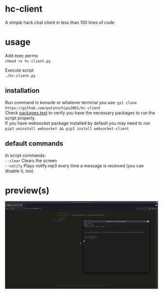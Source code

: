 # hc-client
A simple hack.chat client in less than 100 lines of code

# usage
Add exec perms <br/>
`chmod +x hc-client.py` <br/>

Execute script <br/>
`./hc-client.py` <br/>

## installation
Run command in konsole or whatever terminal you use:
`
git clone https://github.com/potatochips2001/hc-client
` <br/>
Check <a target="_blank" href="/packages.text">packages.text</a> to verify you have the necessary packages to run the script properly. <br/>
If you have websocket package installed by default you may need to run `pip3 uninstall websocket && pip3 install websocket-client`

## default commands
In script commands: <br/>
`--clear`    Clears the screen <br/>
`--notify`    Plays notify.mp3 every time a message is received (you can disable it, too)

# preview(s)
![](/preview.png)
